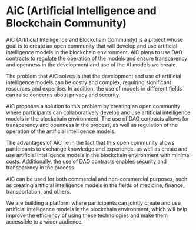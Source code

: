 # AiC (Artificial Intelligence and Blockchain Community)

AiC (Artificial Intelligence and Blockchain Community) is a project whose goal is to create an open community that will develop and use artificial intelligence models in the blockchain environment. AiC plans to use DAO contracts to regulate the operation of the models and ensure transparency and openness in the development and use of the AI models we create.

The problem that AiC solves is that the development and use of artificial intelligence models can be costly and complex, requiring significant resources and expertise. In addition, the use of models in different fields can raise concerns about privacy and security.

AiC proposes a solution to this problem by creating an open community where participants can collaboratively develop and use artificial intelligence models in the blockchain environment. The use of DAO contracts allows for transparency and openness in the process, as well as regulation of the operation of the artificial intelligence models.

The advantages of AiC lie in the fact that this open community allows participants to exchange knowledge and experience, as well as create and use artificial intelligence models in the blockchain environment with minimal costs. Additionally, the use of DAO contracts enables security and transparency in the process.

AiC can be used for both commercial and non-commercial purposes, such as creating artificial intelligence models in the fields of medicine, finance, transportation, and others.

We are building a platform where participants can jointly create and use artificial intelligence models in the blockchain environment, which will help improve the efficiency of using these technologies and make them accessible to a wider audience.
